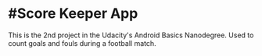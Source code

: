 #Score Keeper App
==================

This is the 2nd project in the Udacity's Android Basics Nanodegree.
Used to count goals and fouls during a football match.
